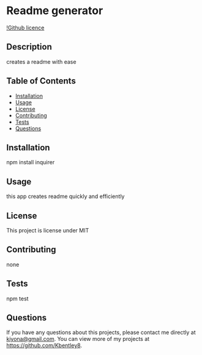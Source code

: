 # Readme generator
  
  [!Github licence](http://img.shields.io/badge/license-MIT-blue.svg)
  
  ## Description 
  creates a readme with ease
  ## Table of Contents
  * [Installation](#installation)
  * [Usage](#usage)
  * [License](#license)
  * [Contributing](#contributing)
  * [Tests](#tests)
  * [Questions](#questions)
  
  ## Installation 
  npm install inquirer
  ## Usage 
  this app creates readme quickly and efficiently
  ## License 
  This project is license under MIT
  ## Contributing 
  none
  ## Tests
  npm test
  ## Questions
  If you have any questions about this projects, please contact me directly at kiyona@gmail.com. You can view more of my projects at https://github.com/Kbentley8.
